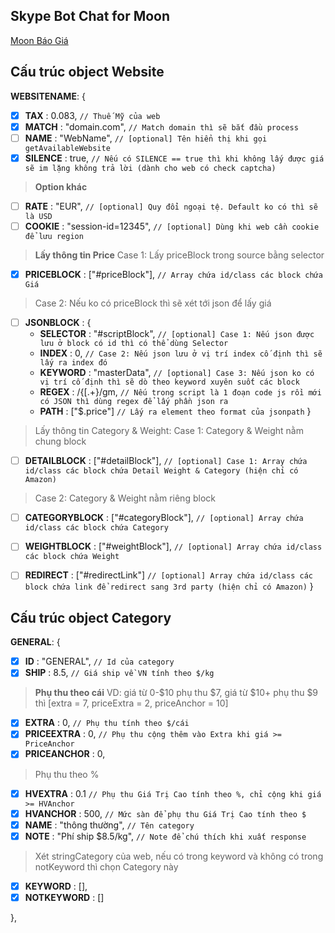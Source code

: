 ## Skype Bot Chat for Moon
[Moon Báo Giá](https://m.me/moonbaogia)
 
## Cấu trúc object Website
**WEBSITENAME**: {
 - [x] **TAX** : 0.083, `// Thuế Mỹ của web`
 - [x] **MATCH** : "domain.com", `// Match domain thì sẽ bắt đầu process`
 - [ ] **NAME** : "WebName", `// [optional] Tên hiển thị khi gọi getAvailableWebsite`
 - [x] **SILENCE** : true, `// Nếu có SILENCE == true thì khi không lấy được giá sẽ im lặng không trả lời (dành cho web có check captcha)`

> **Option khác**
 - [ ] **RATE** : "EUR", `// [optional] Quy đổi ngoại tệ. Default ko có thì sẽ là USD`
 - [ ] **COOKIE** : "session-id=12345", `// [optional] Dùng khi web cần cookie để lưu region`

> **Lấy thông tin Price**
> Case 1: Lấy priceBlock trong source bằng selector
 - [x] **PRICEBLOCK** : ["#priceBlock"], `// Array chứa id/class các block chứa Giá`

> Case 2: Nếu ko có priceBlock thì sẽ xét tới json để lấy giá
 - [ ] **JSONBLOCK** : {
	- **SELECTOR** : "#scriptBlock", `// [optional] Case 1: Nếu json được lưu ở block có id thì có thể dùng Selector`
	- **INDEX** : 0, `// Case 2: Nếu json lưu ở vị trí index cố định thì sẽ lấy ra index đó`
	- **KEYWORD** : "masterData", `// [optional] Case 3: Nếu json ko có vị trí cố định thì sẽ dò theo keyword xuyên suốt các block`
	- **REGEX** : /\{[.+\}/gm, `// Nếu trong script là 1 đoạn code js rồi mới có JSON thì dùng regex để lấy phần json ra`
	- **PATH** : ["$.price"] `// Lấy ra element theo format của jsonpath`
}

> Lấy thông tin Category & Weight: 
> Case 1: Category & Weight nằm chung block
 - [ ] **DETAILBLOCK** : ["#detailBlock"], `// [optional] Case 1: Array chứa id/class các block chứa Detail Weight & Category (hiện chỉ có Amazon)`
> Case 2: Category & Weight nằm riêng block
 - [ ] **CATEGORYBLOCK** : ["#categoryBlock"], `// [optional] Array chứa id/class các block chứa Category`

 - [ ] **WEIGHTBLOCK** : ["#weightBlock"], `// [optional] Array chứa id/class các block chứa Weight`
 - [ ] **REDIRECT** : ["#redirectLink"] `// [optional] Array chứa id/class các block chứa link để redirect sang 3rd party (hiện chỉ có Amazon)`
}

## Cấu trúc object Category

**GENERAL**: {
 - [x] **ID** : "GENERAL", `// Id của category`
 - [x] **SHIP** : 8.5, `// Giá ship về VN tính theo $/kg`

> **Phụ thu theo cái**
> VD: giá từ 0-$10 phụ thu $7, giá từ $10+ phụ thu $9 thì [extra = 7, priceExtra = 2, priceAnchor = 10]
 - [x] **EXTRA** : 0, `// Phụ thu tính theo $/cái`
 - [x] **PRICEEXTRA** : 0, `// Phụ thu cộng thêm vào Extra khi giá >= PriceAnchor`
 - [x] **PRICEANCHOR** : 0,
 
> Phụ thu theo %
 - [x] **HVEXTRA** : 0.1 `// Phụ thu Giá Trị Cao tính theo %, chỉ cộng khi giá >= HVAnchor`
 - [x] **HVANCHOR** : 500, `// Mức sàn để phụ thu Giá Trị Cao tính theo $`
 - [x] **NAME** : "thông thường", `// Tên category`
 - [x] **NOTE** : "Phí ship $8.5/kg", `// Note để chú thích khi xuất response`

> Xét stringCategory của web, nếu có trong keyword và không có trong notKeyword thì chọn Category này
 - [x] **KEYWORD** : [],
 - [x] **NOTKEYWORD** : []

},
